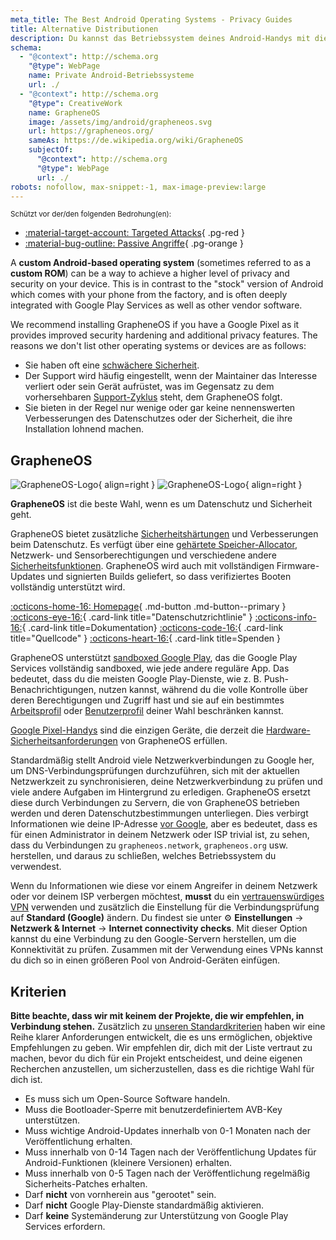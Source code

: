```yaml
---
meta_title: The Best Android Operating Systems - Privacy Guides
title: Alternative Distributionen
description: Du kannst das Betriebssystem deines Android-Handys mit diesen sicheren und Privatsphäre-freundlichen Alternativen ersetzen.
schema:
  - "@context": http://schema.org
    "@type": WebPage
    name: Private Android-Betriebssysteme
    url: ./
  - "@context": http://schema.org
    "@type": CreativeWork
    name: GrapheneOS
    image: /assets/img/android/grapheneos.svg
    url: https://grapheneos.org/
    sameAs: https://de.wikipedia.org/wiki/GrapheneOS
    subjectOf:
      "@context": http://schema.org
      "@type": WebPage
      url: ./
robots: nofollow, max-snippet:-1, max-image-preview:large
---
```


<small>Schützt vor der/den folgenden Bedrohung(en):</small>

- [:material-target-account: Targeted Attacks](../basics/common-threats.md#attacks-against-specific-individuals){ .pg-red }
- [:material-bug-outline: Passive Angriffe](../basics/common-threats.md#security-and-privacy){ .pg-orange }

A **custom Android-based operating system** (sometimes referred to as a **custom ROM**) can be a way to achieve a higher level of privacy and security on your device. This is in contrast to the "stock" version of Android which comes with your phone from the factory, and is often deeply integrated with Google Play Services as well as other vendor software.

We recommend installing GrapheneOS if you have a Google Pixel as it provides improved security hardening and additional privacy features. The reasons we don't list other operating systems or devices are as follows:

- Sie haben oft eine [schwächere Sicherheit](index.md#install-a-custom-distribution).
- Der Support wird häufig eingestellt, wenn der Maintainer das Interesse verliert oder sein Gerät aufrüstet, was im Gegensatz zu dem vorhersehbaren [Support-Zyklus](https://grapheneos.org/faq#device-lifetime) steht, dem GrapheneOS folgt.
- Sie bieten in der Regel nur wenige oder gar keine nennenswerten Verbesserungen des Datenschutzes oder der Sicherheit, die ihre Installation lohnend machen.

## GrapheneOS

<div class="admonition recommendation" markdown>

![GrapheneOS-Logo](../assets/img/android/grapheneos.svg#only-light){ align=right }
![GrapheneOS-Logo](../assets/img/android/grapheneos-dark.svg#only-dark){ align=right }

**GrapheneOS** ist die beste Wahl, wenn es um Datenschutz und Sicherheit geht.

GrapheneOS bietet zusätzliche [Sicherheitshärtungen](https://de.wikipedia.org/wiki/Härten_\(Computer\)) und Verbesserungen beim Datenschutz. Es verfügt über eine [gehärtete Speicher-Allocator](https://github.com/GrapheneOS/hardened_malloc), Netzwerk- und Sensorberechtigungen und verschiedene andere [Sicherheitsfunktionen](https://grapheneos.org/features). GrapheneOS wird auch mit vollständigen Firmware-Updates und signierten Builds geliefert, so dass verifiziertes Booten vollständig unterstützt wird.

[:octicons-home-16: Homepage](https://grapheneos.org){ .md-button .md-button--primary }
[:octicons-eye-16:](https://grapheneos.org/faq#privacy-policy){ .card-link title="Datenschutzrichtlinie" }
[:octicons-info-16:](https://grapheneos.org/faq){ .card-link title=Dokumentation}
[:octicons-code-16:](https://grapheneos.org/source){ .card-link title="Quellcode" }
[:octicons-heart-16:](https://grapheneos.org/donate){ .card-link title=Spenden }

</div>

GrapheneOS unterstützt [sandboxed Google Play](https://grapheneos.org/usage#sandboxed-google-play), das die Google Play Services vollständig sandboxed, wie jede andere reguläre App. Das bedeutet, dass du die meisten Google Play-Dienste, wie z. B. Push-Benachrichtigungen, nutzen kannst, während du die volle Kontrolle über deren Berechtigungen und Zugriff hast und sie auf ein bestimmtes [Arbeitsprofil](../os/android-overview.md#work-profile) oder [Benutzerprofil](../os/android-overview.md#user-profiles) deiner Wahl beschränken kannst.

[Google Pixel-Handys](../mobile-phones.md#google-pixel) sind die einzigen Geräte, die derzeit die [Hardware-Sicherheitsanforderungen](https://grapheneos.org/faq#future-devices) von GrapheneOS erfüllen.

Standardmäßig stellt Android viele Netzwerkverbindungen zu Google her, um DNS-Verbindungsprüfungen durchzuführen, sich mit der aktuellen Netzwerkzeit zu synchronisieren, deine Netzwerkverbindung zu prüfen und viele andere Aufgaben im Hintergrund zu erledigen. GrapheneOS ersetzt diese durch Verbindungen zu Servern, die von GrapheneOS betrieben werden und deren Datenschutzbestimmungen unterliegen. Dies verbirgt Informationen wie deine IP-Adresse [vor Google](../basics/common-threats.md#privacy-from-service-providers), aber es bedeutet, dass es für einen Administrator in deinem Netzwerk oder ISP trivial ist, zu sehen, dass du Verbindungen zu `grapheneos.network`, `grapheneos.org` usw. herstellen, und daraus zu schließen, welches Betriebssystem du verwendest.

Wenn du Informationen wie diese vor einem Angreifer in deinem Netzwerk oder vor deinem ISP verbergen möchtest, **musst** du ein [vertrauenswürdiges VPN](../vpn.md) verwenden und zusätzlich die Einstellung für die Verbindungsprüfung auf **Standard (Google)** ändern. Du findest sie unter :gear: **Einstellungen** → **Netzwerk & Internet** → **Internet connectivity checks**. Mit dieser Option kannst du eine Verbindung zu den Google-Servern herstellen, um die Konnektivität zu prüfen. Zusammen mit der Verwendung eines VPNs kannst du dich so in einen größeren Pool von Android-Geräten einfügen.

## Kriterien

**Bitte beachte, dass wir mit keinem der Projekte, die wir empfehlen, in Verbindung stehen.** Zusätzlich zu [unseren Standardkriterien](../about/criteria.md) haben wir eine Reihe klarer Anforderungen entwickelt, die es uns ermöglichen, objektive Empfehlungen zu geben. Wir empfehlen dir, dich mit der Liste vertraut zu machen, bevor du dich für ein Projekt entscheidest, und deine eigenen Recherchen anzustellen, um sicherzustellen, dass es die richtige Wahl für dich ist.

- Es muss sich um Open-Source Software handeln.
- Muss die Bootloader-Sperre mit benutzerdefiniertem AVB-Key unterstützen.
- Muss wichtige Android-Updates innerhalb von 0-1 Monaten nach der Veröffentlichung erhalten.
- Muss innerhalb von 0-14 Tagen nach der Veröffentlichung Updates für Android-Funktionen (kleinere Versionen) erhalten.
- Muss innerhalb von 0-5 Tagen nach der Veröffentlichung regelmäßig Sicherheits-Patches erhalten.
- Darf **nicht** von vornherein aus "gerootet" sein.
- Darf **nicht** Google Play-Dienste standardmäßig aktivieren.
- Darf **keine** Systemänderung zur Unterstützung von Google Play Services erfordern.

